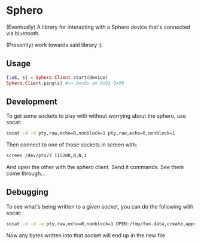 # Sphero

(Eventually) A library for interacting with a Sphero device that's connected via bluetooth.

(Presently) work towards said library :)

## Usage

```elixir
{:ok, s} = Sphero.Client.start(device)
Sphero.Client.ping(s) #=> Sends an 0x01 0x00
```

## Development

To get some sockets to play with without worrying about the sphero, use socat:

```sh
socat -d -d pty,raw,echo=0,nonblock=1 pty,raw,echo=0,nonblock=1
```

Then connect to one of those sockets in screen with:

```sh
screen /dev/pts/7 115200,8,N,1
```

And open the other with the sphero client.  Send it commands.  See them come
through...

## Debugging

To see what's being written to a given socket, you can do the following with
socat:

```sh
socat -d -d -u pty,raw,echo=0,nonblock=1 OPEN:/tmp/foo.data,create,append    
```

Now any bytes written into that socket will end up in the new file
